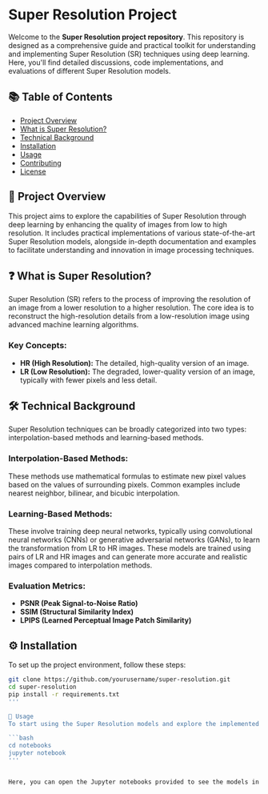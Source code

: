 # Super Resolution Project

Welcome to the **Super Resolution project repository**. This repository is designed as a comprehensive guide and practical toolkit for understanding and implementing Super Resolution (SR) techniques using deep learning. Here, you'll find detailed discussions, code implementations, and evaluations of different Super Resolution models.

## 📚 Table of Contents
- [Project Overview](#project-overview)
- [What is Super Resolution?](#what-is-super-resolution)
- [Technical Background](#technical-background)
- [Installation](#installation)
- [Usage](#usage)
- [Contributing](#contributing)
- [License](#license)

## 🌟 Project Overview
This project aims to explore the capabilities of Super Resolution through deep learning by enhancing the quality of images from low to high resolution. It includes practical implementations of various state-of-the-art Super Resolution models, alongside in-depth documentation and examples to facilitate understanding and innovation in image processing techniques.

## ❓ What is Super Resolution?
Super Resolution (SR) refers to the process of improving the resolution of an image from a lower resolution to a higher resolution. The core idea is to reconstruct the high-resolution details from a low-resolution image using advanced machine learning algorithms.

### Key Concepts:
- **HR (High Resolution):** The detailed, high-quality version of an image.
- **LR (Low Resolution):** The degraded, lower-quality version of an image, typically with fewer pixels and less detail.

## 🛠️ Technical Background
Super Resolution techniques can be broadly categorized into two types: interpolation-based methods and learning-based methods.

### Interpolation-Based Methods:
These methods use mathematical formulas to estimate new pixel values based on the values of surrounding pixels. Common examples include nearest neighbor, bilinear, and bicubic interpolation.

### Learning-Based Methods:
These involve training deep neural networks, typically using convolutional neural networks (CNNs) or generative adversarial networks (GANs), to learn the transformation from LR to HR images. These models are trained using pairs of LR and HR images and can generate more accurate and realistic images compared to interpolation methods.

### Evaluation Metrics:
- **PSNR (Peak Signal-to-Noise Ratio)**
- **SSIM (Structural Similarity Index)**
- **LPIPS (Learned Perceptual Image Patch Similarity)**

## ⚙️ Installation
To set up the project environment, follow these steps:

```bash
git clone https://github.com/yourusername/super-resolution.git
cd super-resolution
pip install -r requirements.txt
'''

🚀 Usage
To start using the Super Resolution models and explore the implemented techniques, navigate to the notebooks/ directory after installation:

```bash
cd notebooks
jupyter notebook
'''


Here, you can open the Jupyter notebooks provided to see the models in action and experiment with different settings.
